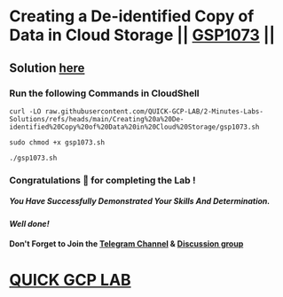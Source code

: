 # Creating a De-identified Copy of Data in Cloud Storage || [GSP1073](https://www.cloudskillsboost.google/focuses/47127?parent=catalog) ||

## Solution [here]()

### Run the following Commands in CloudShell

```
curl -LO raw.githubusercontent.com/QUICK-GCP-LAB/2-Minutes-Labs-Solutions/refs/heads/main/Creating%20a%20De-identified%20Copy%20of%20Data%20in%20Cloud%20Storage/gsp1073.sh

sudo chmod +x gsp1073.sh

./gsp1073.sh
```

### Congratulations 🎉 for completing the Lab !

##### *You Have Successfully Demonstrated Your Skills And Determination.*

#### *Well done!*

#### Don't Forget to Join the [Telegram Channel](https://t.me/quickgcplab) & [Discussion group](https://t.me/quickgcplabchats)

# [QUICK GCP LAB](https://www.youtube.com/@quickgcplab)